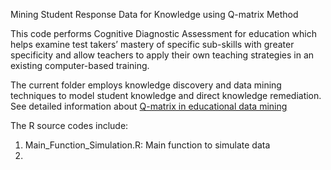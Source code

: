 Mining Student Response Data for Knowledge using Q-matrix Method

This code performs Cognitive Diagnostic Assessment for education which helps examine test takers’ mastery of specific sub-skills with greater specificity and allow teachers to apply their own teaching strategies in an existing computer-based training. 

The current folder employs knowledge discovery and data mining techniques to model student knowledge and direct knowledge remediation. See detailed information about [Q-matrix in educational data mining](http://webpages.uncc.edu/tbarnes2/papers/5-Barnes-AAAI-EDM-2005.pdf)

The R source codes include:

1. Main_Function_Simulation.R: Main function to simulate data
2. 